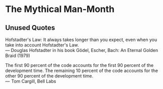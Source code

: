 The Mythical Man-Month
======================

## Unused Quotes

Hofstadter's Law: It always takes longer than you expect, even when you take into account Hofstadter's Law.  
— Douglas Hofstadter in his book Gödel, Escher, Bach: An Eternal Golden Braid (1979)

The first 90 percent of the code accounts for the first 90 percent of the development time. The remaining 10 percent of the code accounts for the other 90 percent of the development time.  
—  Tom Cargill, Bell Labs
